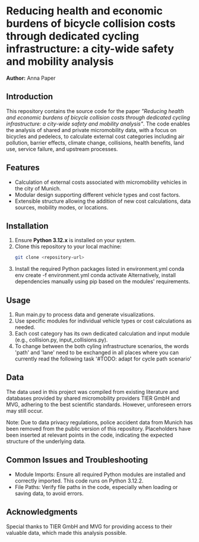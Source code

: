 # Reducing health and economic burdens of bicycle collision costs through dedicated cycling infrastructure: a city-wide safety and mobility analysis
**Author:**  Anna Paper

## Introduction

This repository contains the source code for the paper *"Reducing health and economic burdens of bicycle collision costs through dedicated cycling infrastructure: a city-wide safety and mobility analysis"*. The code enables the analysis of shared and private micromobility data, with a focus on bicycles and pedelecs, to calculate external cost categories including air pollution, barrier effects, climate change, collisions, health benefits, land use, service failure, and upstream processes.


## Features

- Calculation of external costs associated with micromobility vehicles in the city of Munich.
- Modular design supporting different vehicle types and cost factors.
- Extensible structure allowing the addition of new cost calculations, data sources, mobility modes, or locations.


## Installation

1. Ensure **Python 3.12.x** is installed on your system.
2. Clone this repository to your local machine:
   ```bash
   git clone <repository-url>
3. Install the required Python packages listed in environment.yml
conda env create -f environment.yml
conda activate <env-name>
    Alternatively, install dependencies manually using pip based on the modules' requirements.


## Usage

1. Run main.py to process data and generate visualizations.
2. Use specific modules for individual vehicle types or cost calculations as needed.
3. Each cost category has its own dedicated calculation and input module (e.g., collision.py, input_collisions.py).
4. To change between the both cyling infrastructure scenarios, the words 'path' and 'lane' need to be exchanged in all places where you can currently read the following task '#TODO: adapt for cycle path scenario'


## Data

The data used in this project was compiled from existing literature and databases provided by shared micromobility providers TIER GmbH and MVG, adhering to the best scientific standards. However, unforeseen errors may still occur.

Note: Due to data privacy regulations, police accident data from Munich has been removed from the public version of this repository. Placeholders have been inserted at relevant points in the code, indicating the expected structure of the underlying data.


## Common Issues and Troubleshooting

- Module Imports: Ensure all required Python modules are installed and correctly imported. This code runs on Python 3.12.2.
- File Paths: Verify file paths in the code, especially when loading or saving data, to avoid errors.


## Acknowledgments

Special thanks to TIER GmbH and MVG for providing access to their valuable data, which made this analysis possible.


